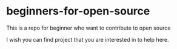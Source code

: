 # beginners-for-open-source
This is a repo for beginner who want to contribute to open source

I wish you can find project that you are interested in to help here.

